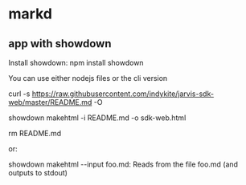# markd

## app with showdown

Install showdown:
npm install showdown

You can use either nodejs files or the cli version

curl -s https://raw.githubusercontent.com/indykite/jarvis-sdk-web/master/README.md -O

showdown makehtml -i README.md -o sdk-web.html

rm README.md

or:

showdown makehtml --input foo.md: Reads from the file foo.md (and outputs to stdout)

